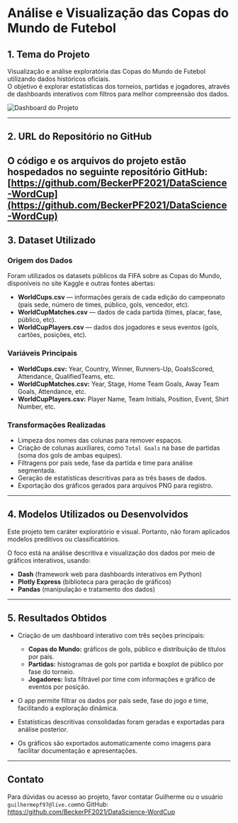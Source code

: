 # Análise e Visualização das Copas do Mundo de Futebol

## 1. Tema do Projeto

Visualização e análise exploratória das Copas do Mundo de Futebol utilizando dados históricos oficiais.  
O objetivo é explorar estatísticas dos torneios, partidas e jogadores, através de dashboards interativos com filtros para melhor compreensão dos dados.

![Dashboard do Projeto](images/Dashboard.png)

---

## 2. URL do Repositório no GitHub

O código e os arquivos do projeto estão hospedados no seguinte repositório GitHub:  
[https://github.com/BeckerPF2021/DataScience-WordCup](https://github.com/BeckerPF2021/DataScience-WordCup)  
---

## 3. Dataset Utilizado

### Origem dos Dados

Foram utilizados os datasets públicos da FIFA sobre as Copas do Mundo, disponíveis no site Kaggle e outras fontes abertas:

- **WorldCups.csv** — informações gerais de cada edição do campeonato (país sede, número de times, público, gols, vencedor, etc).
- **WorldCupMatches.csv** — dados de cada partida (times, placar, fase, público, etc).
- **WorldCupPlayers.csv** — dados dos jogadores e seus eventos (gols, cartões, posições, etc).

### Variáveis Principais

- **WorldCups.csv:** Year, Country, Winner, Runners-Up, GoalsScored, Attendance, QualifiedTeams, etc.
- **WorldCupMatches.csv:** Year, Stage, Home Team Goals, Away Team Goals, Attendance, etc.
- **WorldCupPlayers.csv:** Player Name, Team Initials, Position, Event, Shirt Number, etc.

### Transformações Realizadas

- Limpeza dos nomes das colunas para remover espaços.
- Criação de colunas auxiliares, como `Total Goals` na base de partidas (soma dos gols de ambas equipes).
- Filtragens por país sede, fase da partida e time para análise segmentada.
- Geração de estatísticas descritivas para as três bases de dados.
- Exportação dos gráficos gerados para arquivos PNG para registro.

---

## 4. Modelos Utilizados ou Desenvolvidos

Este projeto tem caráter exploratório e visual. Portanto, não foram aplicados modelos preditivos ou classificatórios.  

O foco está na análise descritiva e visualização dos dados por meio de gráficos interativos, usando:

- **Dash** (framework web para dashboards interativos em Python)
- **Plotly Express** (biblioteca para geração de gráficos)
- **Pandas** (manipulação e tratamento dos dados)

---

## 5. Resultados Obtidos

- Criação de um dashboard interativo com três seções principais:
  - **Copas do Mundo:** gráficos de gols, público e distribuição de títulos por país.
  - **Partidas:** histogramas de gols por partida e boxplot de público por fase do torneio.
  - **Jogadores:** lista filtrável por time com informações e gráfico de eventos por posição.

- O app permite filtrar os dados por país sede, fase do jogo e time, facilitando a exploração dinâmica.

- Estatísticas descritivas consolidadas foram geradas e exportadas para análise posterior.

- Os gráficos são exportados automaticamente como imagens para facilitar documentação e apresentações.

---
## Contato

Para dúvidas ou acesso ao projeto, favor contatar Guilherme ou o usuário `guilhermepf97@live.com`no GitHub:  
https://github.com/BeckerPF2021/DataScience-WordCup